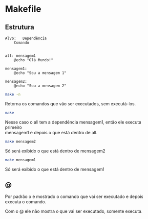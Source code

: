 # Makefile

## Estrutura
~~~make
Alvo:   Dependência
    Comando
~~~

## 
~~~make
all: mensagem1
    @echo "Olá Mundo!"

mensagem1:
    @echo "Sou a mensagem 1"

mensagem2:
    @echo "Sou a mensagem 2"
~~~

~~~bash
make -n
~~~

Retorna os comandos que vão ser executados, sem executá-los.

~~~bash
make
~~~

Nesse caso o all tem a dependência mensagem1, então ele executa primeiro  
mensagem1 e depois o que está dentro de all.

~~~bash
make mensagem2
~~~

Só será exibido o que está dentro de mensagem2

~~~bash
make mensagem1
~~~

Só será exibido o que está dentro de mensagem1

## @

Por padrão o é mostrado o comando que vai ser executado e depois executa o comando.

Com o @ ele não mostra o que vai ser executado, somente executa.
